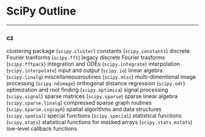 #   SciPy Outline

- - - - -

### cz

clustering package (`scipy.cluster`)
constants (`scipy.constants`)
discrete Fourier tranforms (`scipy.fft`)
legacy discrete Fourier trasforms (`scipy.fftpack`)
integration and ODEs (`scipy.integrate`)
interpolation (`scipy.interpolate`)
input and output (`scipy.io`)
linear algebra (`scipy.linalg`)
miscellaneousroutines (`scipy.misc`)
multi-dimentional image processing (`scipy.ndimage`)
orthogonal distance regression (`scipy.odr`)
optimization and root finding (`scipy.optimiza`)
signal processing (`scipy.signal`)
sparse matrices (`scipy.sparse`)
sparse linear algebra (`scipy.sparse.linalg`)
compressed sparse graph routines (`scipy.sparse.csgraph`)
spatial algorithms and data structures (`scipy.spatial`)
special functions (`scipy.special`)
statistical functions (`scipy.stats`)
statistical functions for masked arrays (`scipy.stats.mstats`)
low-level callback functions